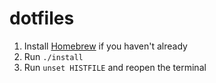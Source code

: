 # dotfiles

1. Install [Homebrew](https://brew.sh/) if you haven't already
2. Run `./install`
3. Run `unset HISTFILE` and reopen the terminal

